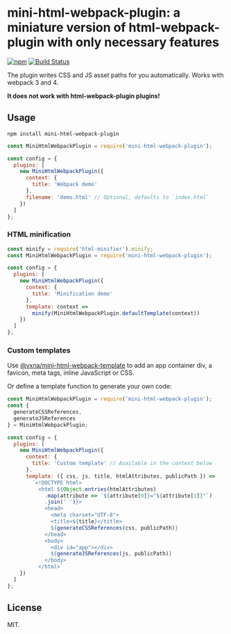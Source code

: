 # mini-html-webpack-plugin: a miniature version of html-webpack-plugin with only necessary features

[![npm](https://img.shields.io/npm/v/mini-html-webpack-plugin.svg)](https://www.npmjs.com/package/mini-html-webpack-plugin) [![Build Status](https://travis-ci.org/styleguidist/mini-html-webpack-plugin.svg)](https://travis-ci.org/styleguidist/mini-html-webpack-plugin)

The plugin writes CSS and JS asset paths for you automatically. Works with webpack 3 and 4.

**It does not work with html-webpack-plugin plugins!**

## Usage

```
npm install mini-html-webpack-plugin
```

```javascript
const MiniHtmlWebpackPlugin = require('mini-html-webpack-plugin');

const config = {
  plugins: [
    new MiniHtmlWebpackPlugin({
      context: {
        title: 'Webpack demo'
      },
      filename: 'demo.html' // Optional, defaults to `index.html`
    })
  ]
};
```

### HTML minification

```javascript
const minify = require('html-minifier').minify;
const MiniHtmlWebpackPlugin = require('mini-html-webpack-plugin');

const config = {
  plugins: [
    new MiniHtmlWebpackPlugin({
      context: {
        title: 'Minification demo'
      },
      template: context =>
        minify(MiniHtmlWebpackPlugin.defaultTemplate(context))
    })
  ]
};
```

### Custom templates

Use [@vxna/mini-html-webpack-template](https://www.npmjs.com/package/@vxna/mini-html-webpack-template) to add an app container div, a favicon, meta tags, inline JavaScript or CSS.

Or define a template function to generate your own code:

```js
const MiniHtmlWebpackPlugin = require('mini-html-webpack-plugin');
const {
  generateCSSReferences,
  generateJSReferences
} = MiniHtmlWebpackPlugin;

const config = {
  plugins: [
    new MiniHtmlWebpackPlugin({
      context: {
        title: 'Custom template' // Available in the context below
      },
      template: ({ css, js, title, htmlAttributes, publicPath }) =>
        `<!DOCTYPE html>
          <html ${Object.entries(htmlAttributes)
            .map(attribute => `${attribute[0]}="${attribute[1]}"`)
            .join(' ')}>
            <head>
              <meta charset="UTF-8">
              <title>${title}</title>
              ${generateCSSReferences(css, publicPath)}
            </head>
            <body>
              <div id="app"></div>
              ${generateJSReferences(js, publicPath)}
            </body>
          </html>`
    })
  ]
};
```

## License

MIT.
